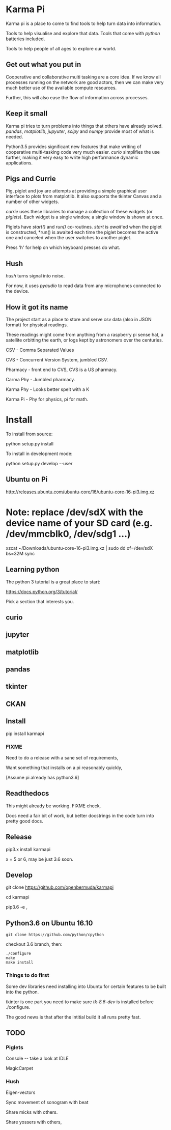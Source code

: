 # Karma Pi

Karma pi is a place to come to find tools to help turn data into information.

Tools to help visualise and explore that data.  Tools that come with *python* batteries included.

Tools to help people of all ages to explore our world.

## Get out what you put in

Cooperative and collaborative multi tasking are a core idea.  If we
know all processes running on the network are good actors, then we can
make very much better use of the available compute resources.

Further, this will also ease the flow of information across processes.

## Keep it small

Karma pi tries to turn problems into things that others have already
solved.  *pandas*, *matplotlib*, *jupyuter*, *scipy* and *numpy*
provide most of what is needed.

Python3.5 provides significant new features that make writing of
cooperative multi-tasking code very much easier.  *curio* simplifies
the use further, making it very easy to write high performance
dynamic applications.

## Pigs and Currie

Pig, piglet and joy are attempts at providing a simple graphical user
interface to plots from matplotlib.  It also supports the tkinter
Canvas and a number of other widgets.

*currie* uses these libraries to manage a collection of these widgets
 (or *piglets*).  Each widget is a single window, a single window is shown at once.

Piglets have *start()* and *run()* co-routines. *start* is *await*'ed
when the piglet is constructed, *run() is awaited each time the piglet
becomes the active one and canceled when the user switches to another
piglet.

Press 'h' for help on which keyboard presses do what.


## Hush

*hush* turns signal into noise.

For now, it uses *pyaudio* to read data from any microphones connected to the device.

## How it got its name

The project start as a place to store and serve csv data (also in JSON
format) for physical readings.

These readings might come from anything from a raspberry pi sense hat,
a satellite orbitting the earth, or logs kept by astronomers over the
centuries.

CSV - Comma Separated Values

CVS - Concurrent Version System, jumbled CSV.

Pharmacy - front end to CVS, CVS is a US pharmacy.

Carma Phy - Jumbled pharmacy.

Karma Phy - Looks better spelt with a K

Karma Pi - Phy for physics, pi for math.

# Install

To install from source:

   python setup.py install


To install in development mode:

   python setup.py develop --user


## Ubuntu on Pi


http://releases.ubuntu.com/ubuntu-core/16/ubuntu-core-16-pi3.img.xz

# Note: replace /dev/sdX with the device name of your SD card (e.g. /dev/mmcblk0, /dev/sdg1 ...)

xzcat ~/Downloads/ubuntu-core-16-pi3.img.xz | sudo dd of=/dev/sdX bs=32M
sync


## Learning python

The python 3 tutorial is a great place to start:

https://docs.python.org/3/tutorial/

Pick a section that interests you.



## curio


## jupyter


## matplotlib


## pandas


## tkinter

## CKAN



## Install

pip install karmapi

### FIXME

Need to do a release with a sane set of requirements,

Want something that installs on a pi reasonably quickly,

[Assume pi already has python3.6]

## Readthedocs

This might already be working.  FIXME check,

Docs need a fair bit of work, but better docstrings in the code turn into pretty good docs.

## Release

pip3.x install karmapi

x = 5 or 6, may be just 3.6 soon.

## Develop

git clone https://github.com/openbermuda/karmapi

cd karmapi

pip3.6 -e ,

## Python3.6 on Ubuntu 16.10

    git clone https://github.com/python/cpython

checkout 3.6 branch, then:

    ./configure
    make
    make install

### Things to do first

Some dev libraries need installing into Ubuntu for certain features to be built into the python.

tkinter is one part you need to make sure *tk-8.6-dev* is installed before ./configure.

The good news is that after the intitial build it all runs pretty fast.

## TODO

### Piglets

Console -- take a look at IDLE

MagicCarpet

### Hush

Eigen-vectors

Sync movement of sonogram with beat

Share micks with others.

Share yossers with others,
